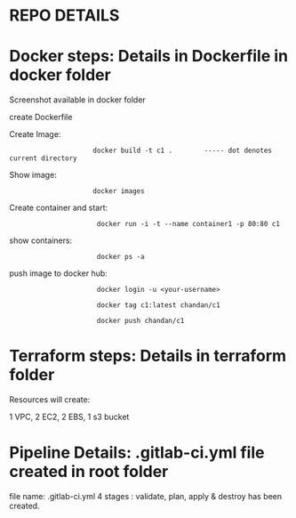 # REPO DETAILS

# Docker steps: Details in Dockerfile in docker folder

Screenshot available in docker folder 

create Dockerfile

Create Image: 
              
                         docker build -t c1 .        ----- dot denotes current directory

Show image: 
            
                         docker images

Create container and start: 

                          docker run -i -t --name container1 -p 80:80 c1

show containers: 

                          docker ps -a

push image to docker hub: 

                          docker login -u <your-username>
  
                          docker tag c1:latest chandan/c1
  
                          docker push chandan/c1

# Terraform steps: Details in terraform folder

Resources will create:

1 VPC, 2 EC2, 2 EBS, 1 s3 bucket

# Pipeline Details: .gitlab-ci.yml file created in root folder
  
  file name: .gitlab-ci.yml
  4 stages : validate, plan, apply & destroy has been created.
